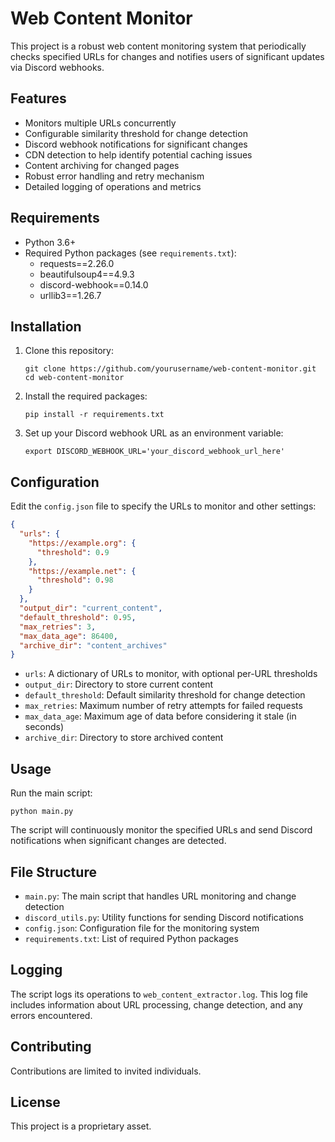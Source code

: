 # Web Content Monitor

This project is a robust web content monitoring system that periodically checks specified URLs for changes and notifies users of significant updates via Discord webhooks.

## Features

- Monitors multiple URLs concurrently
- Configurable similarity threshold for change detection
- Discord webhook notifications for significant changes
- CDN detection to help identify potential caching issues
- Content archiving for changed pages
- Robust error handling and retry mechanism
- Detailed logging of operations and metrics

## Requirements

- Python 3.6+
- Required Python packages (see `requirements.txt`):
  - requests==2.26.0
  - beautifulsoup4==4.9.3
  - discord-webhook==0.14.0
  - urllib3==1.26.7

## Installation

1. Clone this repository:
   ```
   git clone https://github.com/yourusername/web-content-monitor.git
   cd web-content-monitor
   ```

2. Install the required packages:
   ```
   pip install -r requirements.txt
   ```

3. Set up your Discord webhook URL as an environment variable:
   ```
   export DISCORD_WEBHOOK_URL='your_discord_webhook_url_here'
   ```

## Configuration

Edit the `config.json` file to specify the URLs to monitor and other settings:

```json
{
  "urls": {
    "https://example.org": {
      "threshold": 0.9
    },
    "https://example.net": {
      "threshold": 0.98
    }
  },
  "output_dir": "current_content",
  "default_threshold": 0.95,
  "max_retries": 3,
  "max_data_age": 86400,
  "archive_dir": "content_archives"
}
```

- `urls`: A dictionary of URLs to monitor, with optional per-URL thresholds
- `output_dir`: Directory to store current content
- `default_threshold`: Default similarity threshold for change detection
- `max_retries`: Maximum number of retry attempts for failed requests
- `max_data_age`: Maximum age of data before considering it stale (in seconds)
- `archive_dir`: Directory to store archived content

## Usage

Run the main script:

```
python main.py
```

The script will continuously monitor the specified URLs and send Discord notifications when significant changes are detected.

## File Structure

- `main.py`: The main script that handles URL monitoring and change detection
- `discord_utils.py`: Utility functions for sending Discord notifications
- `config.json`: Configuration file for the monitoring system
- `requirements.txt`: List of required Python packages

## Logging

The script logs its operations to `web_content_extractor.log`. This log file includes information about URL processing, change detection, and any errors encountered.

## Contributing

Contributions are limited to invited individuals.

## License

This project is a proprietary asset.
